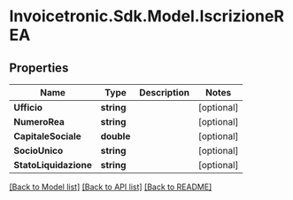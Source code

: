 # Invoicetronic.Sdk.Model.IscrizioneREA

## Properties

Name | Type | Description | Notes
------------ | ------------- | ------------- | -------------
**Ufficio** | **string** |  | [optional] 
**NumeroRea** | **string** |  | [optional] 
**CapitaleSociale** | **double** |  | [optional] 
**SocioUnico** | **string** |  | [optional] 
**StatoLiquidazione** | **string** |  | [optional] 

[[Back to Model list]](../../README.md#documentation-for-models) [[Back to API list]](../../README.md#documentation-for-api-endpoints) [[Back to README]](../../README.md)

